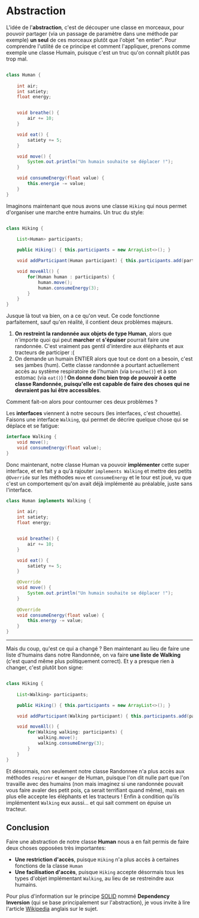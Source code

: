 # Abstraction

L'idée de l'**abstraction**, c'est de découper une classe en morceaux, pour pouvoir partager (via un passage de paramètre dans une méthode par exemple) **un seul** de ces morceaux plutôt que l'objet "en entier". Pour comprendre l'utilité de ce principe et comment l'appliquer, prenons comme exemple une classe Humain, puisque c'est un truc qu'on connaît plutôt pas trop mal.

```java

class Human {
  
    int air;
    int satiety;
    float energy;


    void breathe() {
        air += 10;
    }

    void eat() {
        satiety += 5;
    }

    void move() {
        System.out.println("Un humain souhaite se déplacer !");
    }

    void consumeEnergy(float value) {
        this.energie -= value;
    }
}
```

Imaginons maintenant que nous avons une classe `Hiking` qui nous permet d'organiser une marche entre humains. Un truc du style:

```java

class Hiking {
  
    List<Human> participants;

    public Hiking() { this.participants = new ArrayList<>(); }

    void addParticipant(Human participant) { this.participants.add(participant); }

    void moveAll() {
        for(Human human : participants) {
            human.move();
            human.consumeEnergy(3);
        }
    }   
}
```

Jusque là tout va bien, on a ce qu'on veut. Ce code fonctionne parfaitement, sauf qu'en réalité, il contient deux problèmes majeurs.

1) **On restreint la randonnée aux objets de type Human**, alors que n'importe quoi qui peut **marcher** et **s'épuiser** pourrait faire une randonnée. C'est vraiment pas gentil d'interdire aux éléphants et aux tracteurs de participer :(
2) On demande un humain ENTIER alors que tout ce dont on a besoin, c'est ses jambes (hum). Cette classe randonnée a pourtant actuellement accès au système respiratoire de l'humain (via `breathe()`) et à son estomac (via `eat()`) ! **On donne donc bien trop de pouvoir à cette classe Randonnée, puisqu'elle est capable de faire des choses qui ne devraient pas lui être accessibles**. <br>

Comment fait-on alors pour contourner ces deux problèmes ?

Les **interfaces** viennent à notre secours (les interfaces, c'est chouette). Faisons une interface `Walking`, qui permet de décrire quelque chose qui se déplace et se fatigue:

```java
interface Walking {
    void move();
    void consumeEnergy(float value);
}
```

Donc maintenant, notre classe Human va pouvoir **implémenter** cette super interface, et en fait y a qu'à rajouter `implements Walking` et mettre des petits `@Override` sur les méthodes `move` et `consumeEnergy` et le tour est joué, vu que c'est un comportement qu'on avait déjà implémenté au préalable, juste sans l'interface.

```java
class Human implements Walking {
  
    int air;
    int satiety;
    float energy;


    void breathe() {
        air += 10;
    }

    void eat() {
        satiety += 5;
    }

    @Override
    void move() {
        System.out.println("Un humain souhaite se déplacer !");
    }
  
    @Override
    void consumeEnergy(float value) {
        this.energy -= value;
    }
}
``` 
***

Mais du coup, qu'est ce qui a changé ? Ben maintenant au lieu de faire une liste d'humains dans notre Randonnée, on va faire **une liste de Walking** (c'est quand même plus politiquement correct). Et y a presque rien à changer, c'est plutôt bon signe:

```java

class Hiking {
  
    List<Walking> participants;

    public Hiking() { this.participants = new ArrayList<>(); }

    void addParticipant(Walking participant) { this.participants.add(participant); }

    void moveAll() {
        for(Walking walking: participants) {
            walking.move();
            walking.consumeEnergy(3);
        }
    }
}
```

Et désormais, non seulement notre classe Randonnee n'a plus accès aux méthodes `respirer` et `manger` de Human, puisque l'on dit nulle part que l'on travaille avec des humains (non mais imaginez si une randonnée pouvait vous faire avaler des petit pois, ça serait terrifiant quand même), mais en plus elle accepte les éléphants et les tracteurs ! 
Enfin à condition qu'ils implémentent `Walking` eux aussi... et qui sait comment on épuise un tracteur.

## Conclusion

Faire une abstraction de notre classe **Human** nous a en fait permis de faire deux choses opposées très importantes:

- **Une restriction d'accès**, puisque `Hiking` n'a plus accès à certaines fonctions de la classe `Human`
- **Une facilisation d'accès**, puisque `Hiking` accepte désormais tous les types d'objet implémentant `Walking`, au lieu de se restreindre aux humains.

Pour plus d'information sur le principe [SOLID](https://fr.wikipedia.org/wiki/SOLID_(informatique)) nommé **Dependency Inversion** (qui se base principalement sur l'abstraction), je vous invite à lire l'article [Wikipedia](https://en.wikipedia.org/wiki/Dependency_inversion_principle) anglais sur le sujet. 
